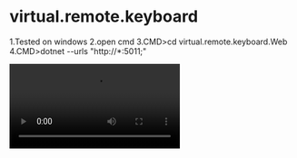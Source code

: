 # virtual.remote.keyboard

1.Tested on windows 
2.open  cmd
3.CMD>cd virtual.remote.keyboard.Web 
4.CMD>dotnet --urls "http://*:5011;"

<video  controls>
  <source src="demo.mp4" type="video/mp4">
</video>